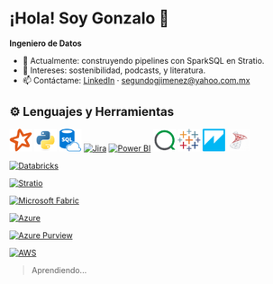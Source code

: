 # ¡Hola! Soy Gonzalo 👋
**Ingeniero de Datos**

- 🔭 Actualmente: construyendo pipelines con SparkSQL en Stratio.
- 🌱 Intereses: sostenibilidad, podcasts, y literatura.
- 📫 Contáctame: [LinkedIn]([https://www.linkedin.com/in/tu-perfil](https://www.linkedin.com/in/segundo-gonzalo-jimenez-aquino/)) · segundogjimenez@yahoo.com.mx
## ⚙️ Lenguajes y Herramientas

<p align="left">
  <!-- Spark -->
  <a href="https://spark.apache.org/"><img src="https://github.com/devicons/devicon/blob/master/icons/apachespark/apachespark-original.svg" alt="Spark" width="40" height="40"/></a>
  <!-- Python -->
  <a href="https://www.python.org/"><img src="https://raw.githubusercontent.com/devicons/devicon/master/icons/python/python-original.svg" alt="Python / PySpark" width="40" height="40"/></a>
  <!-- SQL -->
  <a href="https://www.w3schools.com/sql/"><img src="/assets/icons/sql.png" alt="SQL" width="40" height="40"/></a>
  <!-- Jira -->
  <a href="https://www.atlassian.com/software/jira"><img src="https://cdn.jsdelivr.net/gh/devicons/devicon@latest/icons/jira/jira-original.svg" alt="Jira" width="40" height="40"/></a>
  <!-- Power BI -->
  <a href="https://powerbi.microsoft.com/"><img src="https://upload.wikimedia.org/wikipedia/commons/c/cf/New_Power_BI_Logo.svg" alt="Power BI" width="40" height="40"/></a>
  <!-- Qlik -->
  <a href="https://www.qlik.com/"><img src="/assets/icons/qlik.svg" alt="Qlik" width="40" height="40"/></a>
  <!-- Tableau -->
  <a href="https://www.tableau.com/"><img src="/assets/icons/tableau.svg" alt="Tableau" width="40" height="40"/></a>
  <!-- QuickSight -->
  <a href="https://aws.amazon.com/quicksight/"><img src="/assets/icons/quicksight.svg" alt="QuickSight" width="40" height="40"/></a>
  <!-- SSIS -->
  <a href="https://learn.microsoft.com/en-us/sql/integration-services/sql-server-integration-services"><img src="/assets/icons/ssis.png" alt="SSIS / SQL Server Integration Services" width="40" height="40"/></a>

  <!-- Databricks -->
  <a href="https://databricks.com/"><img src="https://upload.wikimedia.org/wikipedia/commons/6/63/Databricks_Logo.svg" alt="Databricks" width="40" height="40"/></a>

  <!-- Stratio -->
  <a href="https://www.stratio.com/"><img src="https://avatars.githubusercontent.com/u/1702726?s=200&v=4" alt="Stratio" width="40" height="40"/></a>

  <!-- Microsoft Fabric -->
  <a href="https://learn.microsoft.com/en-us/fabric/"><img src="https://upload.wikimedia.org/wikipedia/commons/d/d9/Microsoft_Fabric_Logo.svg" alt="Microsoft Fabric" width="40" height="40"/></a>

  <!-- Azure -->
  <a href="https://azure.microsoft.com/"><img src="https://cdn.jsdelivr.net/gh/devicons/devicon@latest/icons/azure/azure-original.svg" alt="Azure" width="40" height="40"/></a>

  <!-- Purview -->
  <a href="https://learn.microsoft.com/en-us/purview/"><img src="https://learn.microsoft.com/en-us/azure/purview/media/index/azure-purview.svg" alt="Azure Purview" width="40" height="40"/></a>

  <!-- AWS -->
  <a href="https://aws.amazon.com/"><img src="https://cdn.jsdelivr.net/gh/devicons/devicon@latest/icons/amazonwebservices/amazonwebservices-plain-wordmark.svg" alt="AWS" width="40" height="40"/></a>
</p>


> Aprendiendo...
